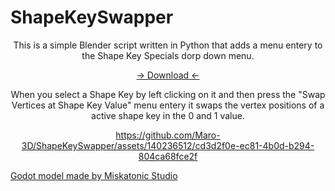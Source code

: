 
# ShapeKeySwapper
<div align="center">
 <p>This is a simple Blender script written in Python that adds a menu entery to the Shape Key Specials dorp down menu.
  
  <a href="https://github.com/Maro-3D/ShapeKeySwapper/archive/refs/heads/main.zip">-> Download <-</a> 

<p>When you select a Shape Key by left clicking on it and then press the "Swap Vertices at Shape Key Value" menu entery it swaps the vertex positions of a active shape key in the 0 and 1 value.
 
https://github.com/Maro-3D/ShapeKeySwapper/assets/140236512/cd3d2f0e-ec81-4b0d-b294-804ca68fce2f
</div>

<a href="https://twitter.com/miskatonic_s">Godot model made by Miskatonic Studio</a> 



